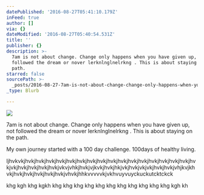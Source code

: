 ```yaml
---
datePublished: '2016-08-27T05:41:10.179Z'
inFeed: true
author: []
via: {}
dateModified: '2016-08-27T05:40:54.531Z'
title: ''
publisher: {}
description: >-
  7am is not about change. Change only happens when you have given up, not
  followed the dream or nover lerknlnglnelrkng . This is about staying on the
  path. 
starred: false
sourcePath: >-
  _posts/2016-08-27-7am-is-not-about-change-change-only-happens-when-you-have-g.md
_type: Blurb

---
```

![](https://the-grid-user-content.s3-us-west-2.amazonaws.com/55427cbd-f366-476c-a443-52f10c84b39a.jpg)

7am is not about change. Change only happens when you have given up, not followed the dream or nover lerknlnglnelrkng . This is about staying on the path. 

My own journey started with a 100 day challenge. 100days of healthy living. 

ljhvkvkjhvkjhvkjhvkjhvkjhvkjhvkjhvkjhvkjhvkjhvkjhvkjhvkjhvkjhvkjhvkjhvkjhvkjvkjhvkjhvkjhvkjhvkjvkvjvhkjhvkjvjkvkjhvkjhkjvkjhvkjvkjvkjhvkjhvkjvhjkvjkhvkjhvkjhvkjhvkjhvkjhvkjvhvkjhhkvvvvvkjvkhvuyvuyckuckutcktckck

khg kgh khg kgkh khg khg khg khg khg khg khg khg khg khg khg kgh kh